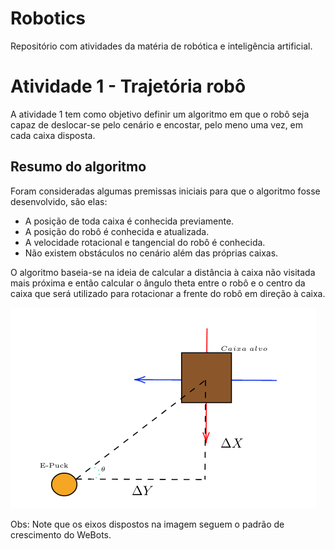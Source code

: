 # Robotics
Repositório com atividades da matéria de robótica e inteligência artificial.

# Atividade 1 - Trajetória robô
A atividade 1 tem como objetivo definir um algoritmo em que o robô seja capaz
de deslocar-se pelo cenário e encostar, pelo meno uma vez, em cada caixa disposta.

## Resumo do algoritmo
Foram consideradas algumas premissas iniciais para que o algoritmo fosse desenvolvido,
são elas:
 * A posição de toda caixa é conhecida previamente.
 * A posição do robô é conhecida e atualizada.
 * A velocidade rotacional e tangencial do robô é conhecida.
 * Não existem obstáculos no cenário além das próprias caixas.

O algoritmo baseia-se na ideia de calcular a distância à caixa não visitada mais
próxima e então calcular o ângulo theta entre o robô e o centro da caixa que será
utilizado para rotacionar a frente do robô em direção à caixa.

![Esquema](Atv1-TrajetoriaRobo/docs/definicao_theta.png "Ideia Base do algoritmo")

Obs: Note que os eixos dispostos na imagem seguem o padrão de crescimento do WeBots.
